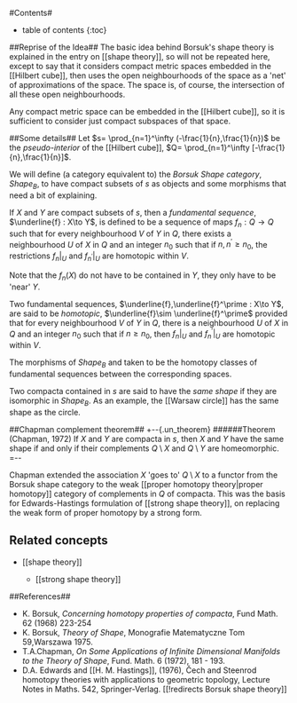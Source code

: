 
#Contents#
* table of contents
{:toc}


##Reprise of the Idea##
The basic idea behind Borsuk's shape theory is explained in the entry on [[shape theory]], so will not be repeated here, except to say that it considers compact metric spaces embedded in the [[Hilbert cube]], then uses the open neighbourhoods of the space as a 'net' of approximations of the space.  The space is, of course, the intersection of all these open neighbourhoods.

Any compact metric space can be embedded in the [[Hilbert cube]], so it is sufficient to consider just compact subspaces of that space.

##Some details##
Let $s= \prod_{n=1}^\infty (-\frac{1}{n},\frac{1}{n})$ be the _pseudo-interior_ of the [[Hilbert cube]], $Q= \prod_{n=1}^\infty [-\frac{1}{n},\frac{1}{n}]$. 

We will define (a category equivalent to) the *Borsuk Shape category*, $Shape_B$, to have compact subsets of $s$ as objects and some morphisms that need a bit of explaining.



If $X$ and $Y$ are compact subsets of $s$, then a _fundamental sequence_, $\underline{f} : X\to Y$, is defined to be a sequence of maps $f_n : Q\to Q$ such that for every neighbourhood $V$ of $Y$ in $Q$, there exists a neighbourhood $U$ of $X$ in $Q$ and an integer $n_0$ such that if $n, n^\prime \geq n_0$, the restrictions $f_n|_U$ and $f_{n^\prime}|_U$ are homotopic within $V$.

Note that the $f_n(X)$ do not have to be contained in $Y$, they only have to be 'near' $Y$.

Two fundamental sequences,  $\underline{f},\underline{f}^\prime : X\to Y$, are said to be _homotopic_, $\underline{f}\sim \underline{f}^\prime$ provided that for every neighbourhood $V$ of $Y$ in $Q$, there is a neighbourhood $U$ of $X$ in $Q$ and an integer $n_0$ such that if $n \geq n_0$, then $f_n|_U$ and $f^\prime_{n}|_U$ are homotopic within $V$.

The morphisms of $Shape_B$  and taken to be the homotopy classes of fundamental sequences between the corresponding spaces.

Two compacta contained in $s$ are said to have the _same shape_ if they are isomorphic in $Shape_B$.  As an example, the [[Warsaw circle]] has the same shape as the circle.

##Chapman complement theorem##
+--{.un_theorem}
######Theorem (Chapman, 1972)
If $X$ and $Y$ are compacta in $s$, then $X$ and $Y$ have the same shape if and only if their complements $Q\setminus X$ and $Q\setminus Y$ are homeomorphic.
=--

Chapman extended the association $X$ 'goes to' $Q\setminus X$ to a functor from the Borsuk shape category to the weak [[proper homotopy theory|proper homotopy]] category of complements in $Q$ of compacta.  This was the basis for Edwards-Hastings formulation of [[strong shape theory]], on replacing the weak form of proper homotopy by a strong form. 

## Related concepts

* [[shape theory]]

  * [[strong shape theory]]


##References##

* K. Borsuk, _Concerning homotopy properties of compacta_, Fund Math. 62 (1968) 223-254
* K. Borsuk, _Theory of Shape_, Monografie Matematyczne Tom 59,Warszawa 1975.
* T.A.Chapman, _On Some Applications of Infinite Dimensional Manifolds to the Theory of Shape_, Fund. Math. 6 (1972), 181 - 193.
* D.A. Edwards and [[H. M. Hastings]], (1976), &#268;ech and Steenrod homotopy theories with applications to geometric topology, Lecture Notes in Maths. 542, Springer-Verlag. 
[[!redirects Borsuk shape theory]]